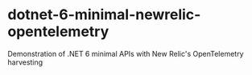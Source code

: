 # dotnet-6-minimal-newrelic-opentelemetry
Demonstration of .NET 6 minimal APIs with New Relic's OpenTelemetry harvesting

